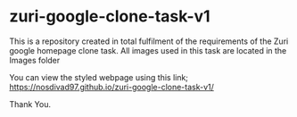 # zuri-google-clone-task-v1
This is a repository created in total fulfilment of the requirements of the Zuri google homepage clone task.
All images used in this task are located in the Images folder

You can view the styled webpage using this link; https://nosdivad97.github.io/zuri-google-clone-task-v1/

Thank You.
